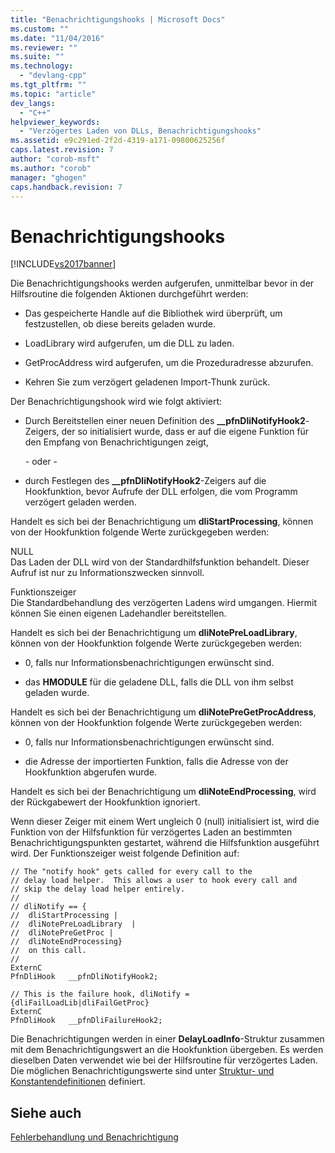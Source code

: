 ```yaml
---
title: "Benachrichtigungshooks | Microsoft Docs"
ms.custom: ""
ms.date: "11/04/2016"
ms.reviewer: ""
ms.suite: ""
ms.technology: 
  - "devlang-cpp"
ms.tgt_pltfrm: ""
ms.topic: "article"
dev_langs: 
  - "C++"
helpviewer_keywords: 
  - "Verzögertes Laden von DLLs, Benachrichtigungshooks"
ms.assetid: e9c291ed-2f2d-4319-a171-09800625256f
caps.latest.revision: 7
author: "corob-msft"
ms.author: "corob"
manager: "ghogen"
caps.handback.revision: 7
---
```

# Benachrichtigungshooks
[!INCLUDE[vs2017banner](../../assembler/inline/includes/vs2017banner.md)]

Die Benachrichtigungshooks werden aufgerufen, unmittelbar bevor in der Hilfsroutine die folgenden Aktionen durchgeführt werden:  
  
-   Das gespeicherte Handle auf die Bibliothek wird überprüft, um festzustellen, ob diese bereits geladen wurde.  
  
-   LoadLibrary wird aufgerufen, um die DLL zu laden.  
  
-   GetProcAddress wird aufgerufen, um die Prozeduradresse abzurufen.  
  
-   Kehren Sie zum verzögert geladenen Import\-Thunk zurück.  
  
 Der Benachrichtigungshook wird wie folgt aktiviert:  
  
-   Durch Bereitstellen einer neuen Definition des **\_\_pfnDliNotifyHook2**\-Zeigers, der so initialisiert wurde, dass er auf die eigene Funktion für den Empfang von Benachrichtigungen zeigt,  
  
     \- oder \-  
  
-   durch Festlegen des **\_\_pfnDliNotifyHook2**\-Zeigers auf die Hookfunktion, bevor Aufrufe der DLL erfolgen, die vom Programm verzögert geladen werden.  
  
 Handelt es sich bei der Benachrichtigung um **dliStartProcessing**, können von der Hookfunktion folgende Werte zurückgegeben werden:  
  
 NULL  
 Das Laden der DLL wird von der Standardhilfsfunktion behandelt.  Dieser Aufruf ist nur zu Informationszwecken sinnvoll.  
  
 Funktionszeiger  
 Die Standardbehandlung des verzögerten Ladens wird umgangen.  Hiermit können Sie einen eigenen Ladehandler bereitstellen.  
  
 Handelt es sich bei der Benachrichtigung um **dliNotePreLoadLibrary**, können von der Hookfunktion folgende Werte zurückgegeben werden:  
  
-   0, falls nur Informationsbenachrichtigungen erwünscht sind.  
  
-   das **HMODULE** für die geladene DLL, falls die DLL von ihm selbst geladen wurde.  
  
 Handelt es sich bei der Benachrichtigung um **dliNotePreGetProcAddress**, können von der Hookfunktion folgende Werte zurückgegeben werden:  
  
-   0, falls nur Informationsbenachrichtigungen erwünscht sind.  
  
-   die Adresse der importierten Funktion, falls die Adresse von der Hookfunktion abgerufen wurde.  
  
 Handelt es sich bei der Benachrichtigung um **dliNoteEndProcessing**, wird der Rückgabewert der Hookfunktion ignoriert.  
  
 Wenn dieser Zeiger mit einem Wert ungleich 0 \(null\) initialisiert ist, wird die Funktion von der Hilfsfunktion für verzögertes Laden an bestimmten Benachrichtigungspunkten gestartet, während die Hilfsfunktion ausgeführt wird.  Der Funktionszeiger weist folgende Definition auf:  
  
```  
// The "notify hook" gets called for every call to the  
// delay load helper.  This allows a user to hook every call and  
// skip the delay load helper entirely.  
//  
// dliNotify == {  
//  dliStartProcessing |  
//  dliNotePreLoadLibrary  |  
//  dliNotePreGetProc |  
//  dliNoteEndProcessing}  
//  on this call.  
//  
ExternC  
PfnDliHook   __pfnDliNotifyHook2;  
  
// This is the failure hook, dliNotify = {dliFailLoadLib|dliFailGetProc}  
ExternC  
PfnDliHook   __pfnDliFailureHook2;  
```  
  
 Die Benachrichtigungen werden in einer **DelayLoadInfo**\-Struktur zusammen mit dem Benachrichtigungswert an die Hookfunktion übergeben.  Es werden dieselben Daten verwendet wie bei der Hilfsroutine für verzögertes Laden.  Die möglichen Benachrichtigungswerte sind unter [Struktur\- und Konstantendefinitionen](../../build/reference/structure-and-constant-definitions.md) definiert.  
  
## Siehe auch  
 [Fehlerbehandlung und Benachrichtigung](../../build/reference/error-handling-and-notification.md)